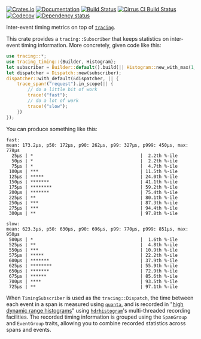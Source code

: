 [![Crates.io](https://img.shields.io/crates/v/tracing-timing.svg)](https://crates.io/crates/tracing-timing)
[![Documentation](https://docs.rs/tracing-timing/badge.svg)](https://docs.rs/tracing-timing/)
[![Build Status](https://dev.azure.com/jonhoo/jonhoo/_apis/build/status/tracing-timing?branchName=master)](https://dev.azure.com/jonhoo/jonhoo/_build/latest?definitionId=5&branchName=master)
[![Cirrus CI Build Status](https://api.cirrus-ci.com/github/jonhoo/tracing-timing.svg)](https://cirrus-ci.com/github/jonhoo/tracing-timing)
[![Codecov](https://codecov.io/github/jonhoo/tracing-timing/coverage.svg?branch=master)](https://codecov.io/gh/jonhoo/tracing-timing)
[![Dependency status](https://deps.rs/repo/github/jonhoo/tracing-timing/status.svg)](https://deps.rs/repo/github/jonhoo/tracing-timing)

Inter-event timing metrics on top of [`tracing`].

This crate provides a `tracing::Subscriber` that keeps statistics on
inter-event timing information. More concretely, given code like this:

```rust
use tracing::*;
use tracing_timing::{Builder, Histogram};
let subscriber = Builder::default().build(|| Histogram::new_with_max(1_000_000, 2).unwrap());
let dispatcher = Dispatch::new(subscriber);
dispatcher::with_default(&dispatcher, || {
    trace_span!("request").in_scope(|| {
        // do a little bit of work
        trace!("fast");
        // do a lot of work
        trace!("slow");
    })
});
```

You can produce something like this:

```text
fast:
mean: 173.2µs, p50: 172µs, p90: 262µs, p99: 327µs, p999: 450µs, max: 778µs
  25µs | *                                        |  2.2th %-ile
  50µs | *                                        |  2.2th %-ile
  75µs | *                                        |  4.7th %-ile
 100µs | ***                                      | 11.5th %-ile
 125µs | *****                                    | 24.0th %-ile
 150µs | *******                                  | 41.1th %-ile
 175µs | ********                                 | 59.2th %-ile
 200µs | *******                                  | 75.4th %-ile
 225µs | **                                       | 80.1th %-ile
 250µs | ***                                      | 87.3th %-ile
 275µs | ***                                      | 94.4th %-ile
 300µs | **                                       | 97.8th %-ile

slow:
mean: 623.3µs, p50: 630µs, p90: 696µs, p99: 770µs, p999: 851µs, max: 950µs
 500µs | *                                        |  1.6th %-ile
 525µs | **                                       |  4.8th %-ile
 550µs | ***                                      | 10.9th %-ile
 575µs | *****                                    | 22.2th %-ile
 600µs | *******                                  | 37.9th %-ile
 625µs | ********                                 | 55.9th %-ile
 650µs | *******                                  | 72.9th %-ile
 675µs | ******                                   | 85.6th %-ile
 700µs | ****                                     | 93.5th %-ile
 725µs | **                                       | 97.1th %-ile
```

When `TimingSubscriber` is used as the `tracing::Dispatch`, the time
between each event in a span is measured using [`quanta`], and is
recorded in "[high dynamic range histograms]" using [`hdrhistogram`]'s
multi-threaded recording facilities. The recorded timing information is
grouped using the `SpanGroup` and `EventGroup` traits, allowing you to
combine recorded statistics across spans and events.

  [`tracing`]: https://docs.rs/tracing-core/
  [high dynamic range histograms]: https://hdrhistogram.github.io/HdrHistogram/
  [`hdrhistogram`]: https://docs.rs/hdrhistogram/
  [`quanta`]: https://docs.rs/quanta/
